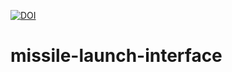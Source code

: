 [![DOI](https://zenodo.org/badge/doi/10.5281/zenodo.18422.svg)](http://dx.doi.org/10.5281/zenodo.18422)
# missile-launch-interface
